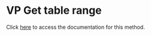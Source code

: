 <!---->
# VP Get table range

Click [here](https://developer.4d.com/docs/ViewPro/method-list#vp-get-table-range) to access the documentation for this method.

